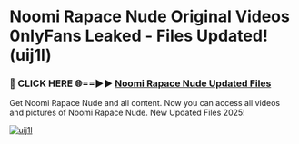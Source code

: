 # Noomi Rapace Nude Original Videos 0nlyFans Leaked - Files Updated! (uij1l)

<h3>🔴 CLICK HERE 🌐==►► <a href="https://tinyurl.com/yrmya6cz" rel="nofollow">Noomi Rapace Nude Updated Files</a></h3>

Get Noomi Rapace Nude and all content. Now you can access all videos and pictures of Noomi Rapace Nude. New Updated Files 2025!

[![uij1l](https://i.imgur.com/FMdXYCs.gif)](https://tinyurl.com/yrmya6cz)
